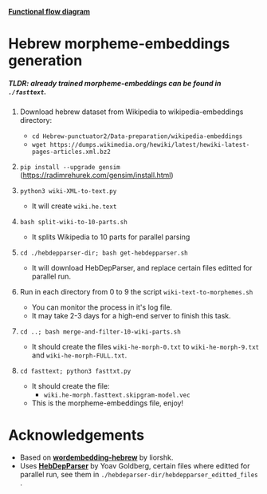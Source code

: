 **[Functional flow diagram](https://docs.google.com/drawings/d/15K7t3t4nmjn9XEa415ckmr0tjnJjgGW5N7KFRiXZEx4/edit?usp=sharing)**

# Hebrew morpheme-embeddings generation
##### TLDR: already trained morpheme-embeddings can be found in `./fasttext`. 

1. Download hebrew dataset from Wikipedia to wikipedia-embeddings directory:
    - `cd Hebrew-punctuator2/Data-preparation/wikipedia-embeddings`
    - `wget https://dumps.wikimedia.org/hewiki/latest/hewiki-latest-pages-articles.xml.bz2`

2. `pip install --upgrade gensim` (https://radimrehurek.com/gensim/install.html)

3. `python3 wiki-XML-to-text.py`
    - It will create `wiki.he.text`

4. `bash split-wiki-to-10-parts.sh`
    - It splits Wikipedia to 10 parts for parallel parsing

5. `cd ./hebdepparser-dir; bash get-hebdepparser.sh`
    - It will download HebDepParser, and replace certain files editted for parallel run.

6. Run in each directory from 0 to 9 the script `wiki-text-to-morphemes.sh`
    - You can monitor the process in it's log file.
    - It may take 2-3 days for a high-end server to finish this task.

7. `cd ..; bash merge-and-filter-10-wiki-parts.sh`
    - It should create the files `wiki-he-morph-0.txt` to `wiki-he-morph-9.txt` and `wiki-he-morph-FULL.txt`.

8. `cd fasttext; python3 fasttxt.py`
    - It should create the file:
      - `wiki.he-morph.fasttext.skipgram-model.vec`
    - This is the morpheme-embeddings file, enjoy!


# Acknowledgements
* Based on **[wordembedding-hebrew](https://github.com/liorshk/wordembedding-hebrew)** by liorshk.
* Uses **[HebDepParser](https://www.cs.bgu.ac.il/~yoavg/software/hebparsers/hebdepparser/)** by Yoav Goldberg, certain files where editted for parallel run, see them in `./hebdeparser-dir/hebdepparser_editted_files` .
